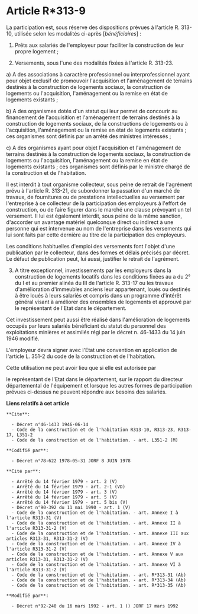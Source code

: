 # Article R*313-9

La participation est, sous réserve des dispositions prévues à l'article R. 313-10, utilisée selon les modalités ci-après
[*bénéficiaires*] :

1. Prêts aux salariés de l'employeur pour faciliter la construction de leur propre logement ;

2. Versements, sous l'une des modalités fixées à l'article R. 313-23.

a) A des associations à caractère professionnel ou interprofessionnel ayant pour objet exclusif de promouvoir l'acquisition
et l'aménagement de terrains destinés à la construction de logements sociaux, la construction de logements ou l'acquisition,
l'aménagement ou la remise en état de logements existants ;

b) A des organismes dotés d'un statut qui leur permet de concourir au financement de l'acquisition et l'aménagement de
terrains destinés à la construction de logements sociaux, de la constructions de logements ou à l'acquisition, l'aménagement
ou la remise en état de logements existants ; ces organismes sont définis par un arrêté des ministres intéressés ;

c) A des organismes ayant pour objet l'acquisition et l'aménagement de terrains destinés à la construction de logements
sociaux, la construction de logements ou l'acquisition, l'aménagement ou la remise en état de logements existants ; ces
organismes sont définis par le ministre chargé de la construction et de l'habitation.

Il est interdit à tout organisme collecteur, sous peine de retrait de l'agrément prévu à l'article R. 313-21, de subordonner
la passation d'un marché de travaux, de fournitures ou de prestations intellectuelles au versement par l'entreprise à ce
collecteur de la participation des employeurs à l'effort de construction, ou de faire figurer dans le marché une clause
prévoyant un tel versement. Il lui est également interdit, sous peine de la même sanction, d'accorder un avantage matériel
quelconque direct ou indirect à une personne qui est intervenue au nom de l'entreprise dans les versements qui lui sont faits
par cette dernière au titre de la participation des employeurs.

Les conditions habituelles d'emploi des versements font l'objet d'une publication par le collecteur, dans des formes et
délais précisés par décret. Le défaut de publication peut, lui aussi, justifier le retrait de l'agrément.

3. A titre exceptionnel, investissements par les employeurs dans la construction de logements locatifs dans les conditions
fixées au a du 2° du I et au premier alinéa du III de l'article R. 313-17 ou les travaux d'amélioration d'immeubles anciens
leur appartenant, loués ou destinés à être loués à leurs salariés et compris dans un programme d'intérêt général visant à
améliorer des ensembles de logements et approuvé par le représentant de l'Etat dans le département.

Cet investissement  peut aussi être réalisé dans l'amélioration de logements occupés par leurs salariés bénéficiant du statut
du personnel des exploitations minières et assimilés régi par le décret n. 46-1433 du 14 juin 1946 modifié.

L'employeur devra signer avec l'Etat une convention en application de l'article L. 351-2 du code de la construction et de
l'habitation.

Cette utilisation ne peut avoir lieu que si elle est autorisée par

le représentant de l'Etat dans le département, sur le rapport du directeur départemental de l'équipement et lorsque les
autres formes de participation prévues ci-dessus ne peuvent répondre aux besoins des salariés.

**Liens relatifs à cet article**

	**Cite**:

	  - Décret n°46-1433 1946-06-14
	  - Code de la construction et de l'habitation R313-10, R313-23, R313-17, L351-2
	  - Code de la construction et de l'habitation. - art. L351-2 (M)

	**Codifié par**:

	  - Décret n°78-622 1978-05-31 JORF 8 JUIN 1978

	**Cité par**:

	  - Arrêté du 14 février 1979 - art. 2 (V)
	  - Arrêté du 14 février 1979 - art. 2-1 (VD)
	  - Arrêté du 14 février 1979 - art. 3 (V)
	  - Arrêté du 14 février 1979 - art. 5 (V)
	  - Arrêté du 14 février 1979 - art. 5 bis (V)
	  - Décret n°90-392 du 11 mai 1990 - art. 1 (V)
	  - Code de la construction et de l'habitation. - art. Annexe I à l'article R313-31 (V)
	  - Code de la construction et de l'habitation. - art. Annexe II à l'article R313-31-2 (V)
	  - Code de la construction et de l'habitation. - art. Annexe III aux articles R313-31, R313-31-2 (V)
	  - Code de la construction et de l'habitation. - art. Annexe IV à l'article R313-31-2 (V)
	  - Code de la construction et de l'habitation. - art. Annexe V aux articles R313-31, R313-31-2 (V)
	  - Code de la construction et de l'habitation. - art. Annexe VI à l'article R313-31-2 (V)
	  - Code de la construction et de l'habitation. - art. R*313-31 (Ab)
	  - Code de la construction et de l'habitation. - art. R*313-34 (Ab)
	  - Code de la construction et de l'habitation. - art. R*313-35 (Ab)

	**Modifié par**:

	  - Décret n°92-240 du 16 mars 1992 - art. 1 () JORF 17 mars 1992
